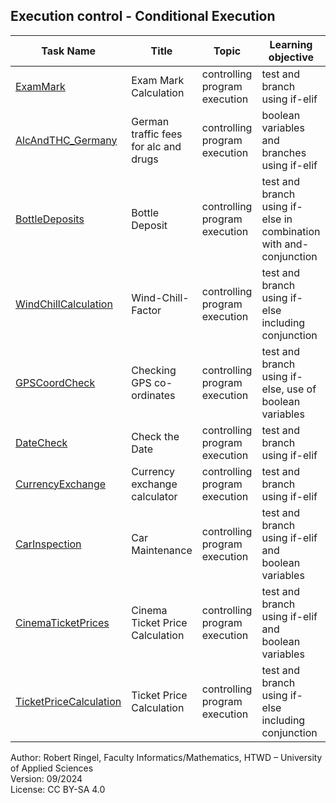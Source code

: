 ## Execution control - Conditional Execution


| **Task Name**                                    | **Title**                             | **Topic**                     | **Learning objective**                                            | **Complexity** | **Task type**      | **Notes** |
| ------------------------------------------------ | ------------------------------------- | ----------------------------- | ----------------------------------------------------------------- | -------------- | ------------------ | --------- |
| [ExamMark](ExamMark.md)                          | Exam Mark Calculation                 | controlling program execution | test and branch using if-elif                                     | 1 - low        | completion task    |           |
| [AlcAndTHC_Germany](AlcAndTHC_Germany.md)        | German traffic fees for alc and drugs | controlling program execution | boolean variables and branches using if-elif                      | 2 - normal     | worked out example |           |
| [BottleDeposits](BottleDeposits.md)              | Bottle Deposit                        | controlling program execution | test and branch using if-else in combination with and-conjunction | 2 - normal     | completion task    |           |
| [WindChillCalculation](WindChillCalculation.md)  | Wind-Chill-Factor                     | controlling program execution | test and branch using if-else including conjunction               | 2 - normal     | completion task    |           |
| [GPSCoordCheck](GPSCoordCheck.md)                | Checking GPS co-ordinates             | controlling program execution | test and branch using if-else, use of boolean variables           | 2 - normal     | completion task    |           |
| [DateCheck](DateCheck.md)                        | Check the Date                        | controlling program execution | test and branch using if-elif                                     | 2 - normal     | completion task    |           |
| [CurrencyExchange](CurrencyExchange.md)          | Currency exchange calculator          | controlling program execution | test and branch using if-elif                                     | 2 - normal     | completion task    |           |
| [CarInspection](CarInspection.md)                | Car Maintenance                       | controlling program execution | test and branch using if-elif and boolean variables               | 2 - normal     | completion task    |           |
| [CinemaTicketPrices](CinemaTicketPrices.md)      | Cinema Ticket Price Calculation       | controlling program execution | test and branch using if-elif and boolean variables               | 2+ - normal    | conventional task  |           |
| [TicketPriceCalculation](TicketPriceCalculation.md) | Ticket Price Calculation           | controlling program execution | test and branch using if-else including conjunction               | 2 - normal     | imitation task     |           |

Author: Robert Ringel, Faculty Informatics/Mathematics, HTWD – University of Applied Sciences  
Version: 09/2024            
License: CC BY-SA 4.0
